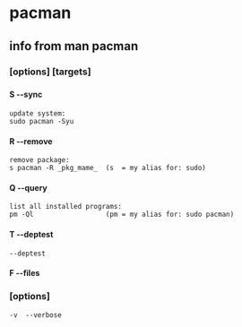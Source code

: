 # pacman
## info from man pacman
### <operation> [options] [targets] 

### <operations>
#### S  --sync

    update system:
    sudo pacman -Syu


#### R  --remove

    remove package:
    s pacman -R _pkg_mame_  (s  = my alias for: sudo)


#### Q  --query

    list all installed programs: 
    pm -Ql                  (pm = my alias for: sudo pacman)


#### T  --deptest

    --deptest


#### F  --files



### [options]

    -v  --verbose


